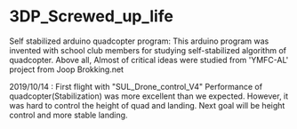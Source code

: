 # 3DP_Screwed_up_life
Self stabilized arduino quadcopter program: 
  This arduino program was invented with school club members for studying self-stabilized algorithm of quadcopter.
  Above all, Almost of critical ideas were studied from 'YMFC-AL' project from Joop Brokking.net
  
  2019/10/14 : First flight with "SUL_Drone_control_V4"
               Performance of quadcopter(Stabilization) was more excellent than we expected.
               However, it was hard to control the height of quad and landing.
               Next goal will be height control and more stable landing.
